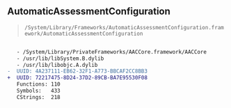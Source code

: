 ## AutomaticAssessmentConfiguration

> `/System/Library/Frameworks/AutomaticAssessmentConfiguration.framework/AutomaticAssessmentConfiguration`

```diff

   - /System/Library/PrivateFrameworks/AACCore.framework/AACCore
   - /usr/lib/libSystem.B.dylib
   - /usr/lib/libobjc.A.dylib
-  UUID: 4A237111-EB62-32F1-A773-BBCAF2CC8BB3
+  UUID: 72217475-8D24-37D2-89CB-BA7E95530F08
   Functions: 110
   Symbols:   433
   CStrings:  218

```
